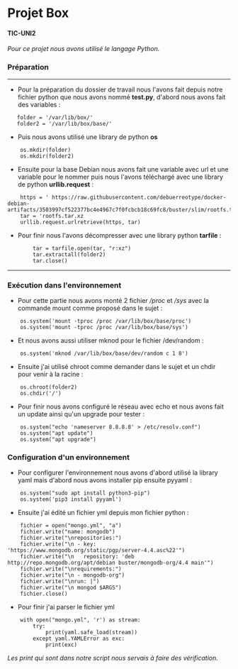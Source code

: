 Projet Box
===============

#### TIC-UNI2

*Pour ce projet nous avons utilisé le langage Python.*

### Préparation
---------------
+ Pour la préparation du dossier de travail nous l'avons fait depuis notre fichier python que nous avons nommé **test.py**, d'abord nous avons fait des variables :
 ```
    folder = '/var/lib/box/' 
    folder2 = '/var/lib/box/base/'
```
- Puis nous avons utilisé une library de python **os**
```
    os.mkdir(folder)
    os.mkdir(folder2)
```

+ Ensuite pour la base Debian nous avons fait une variable avec url et une variable pour le nommer puis nous l'avons téléchargé avec une library de python **urllib.request** :
```
    https = ' https://raw.githubusercontent.com/debuerreotype/docker-debian-artifacts/3503997cf522377bc4e4967c7f0fcbcb18c69fc8/buster/slim/rootfs.tar.xz'``
    tar = 'rootfs.tar.xz
    urllib.request.urlretrieve(https, tar)
```
   - Pour finir nous l'avons décompresser avec une library python **tarfile** :
``` 
        tar = tarfile.open(tar, "r:xz")
        tar.extractall(folder2)
        tar.close()
```
---------------
### Exécution dans l'environnement
+ Pour cette partie nous avons monté 2 fichier */proc* et */sys* avec la commande mount comme proposé dans le sujet :
```
    os.system('mount -tproc /proc /var/lib/box/base/proc')
    os.system('mount -tproc /proc /var/lib/box/base/sys')
```
- Et nous avons aussi utiliser mknod pour le fichier /dev/random :
```
    os.system('mknod /var/lib/box/base/dev/random c 1 8')
```
+ Ensuite j'ai utilisé chroot comme demander dans le sujet et un chdir pour venir à la racine :
```
    os.chroot(folder2)
    os.chdir('/')
```
- Pour finir nous avons configuré le réseau avec echo et nous avons fait un update ainsi qu'un upgrade pour tester :
```
    os.system("echo 'nameserver 8.8.8.8' > /etc/resolv.conf")
    os.system("apt update")
    os.system("apt upgrade")
```

### Configuration d'un environnement
+ Pour configurer l'environnement nous avons d'abord utilisé la library yaml mais d'abord nous avons installer pip ensuite pyyaml :
```
    os.system("sudo apt install python3-pip")
    os.system('pip3 install pyyaml')
```
 - Ensuite j'ai édité un fichier yml depuis mon fichier python :
```
    fichier = open("mongo.yml", "a")
    fichier.write("name: mongodb")
    fichier.write("\nrepositories:")
    fichier.write("\n - key: 'https://www.mongodb.org/static/pgp/server-4.4.asc%22'")
    fichier.write("\n   repository: 'deb http://repo.mongodb.org/apt/debian buster/mongodb-org/4.4 main'")
    fichier.write("\nrequirements:")
    fichier.write("\n - mongodb-org")
    fichier.write("\nrun: |")
    fichier.write("\n mongod $ARGS")
    fichier.close()
```

 - Pour finir j'ai parser le fichier yml
```
    with open("mongo.yml", 'r') as stream:
        try:
            print(yaml.safe_load(stream))
        except yaml.YAMLError as exc:
            print(exc)
```

*Les print qui sont dans notre script nous servais à faire des vérification.*